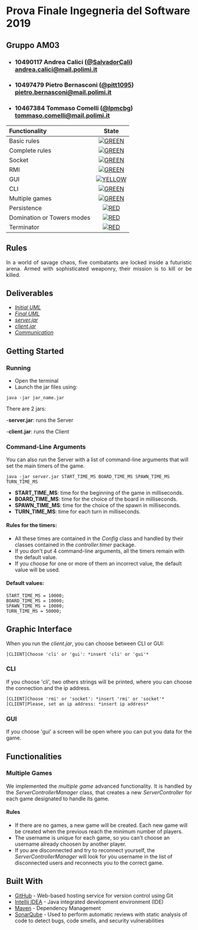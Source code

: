 # Prova Finale Ingegneria del Software 2019
## Gruppo AM03

- ###   10490117    Andrea Calici ([@SalvadorCali](https://github.com/SalvadorCali))<br>andrea.calici@mail.polimi.it
- ###   10497479    Pietro Bernasconi ([@pitt1095](https://github.com/pitt1095))<br>pietro.bernasconi@mail.polimi.it
- ###   10467384    Tommaso Comelli ([@lpmcbg](https://github.com/lpmcbg))<br>tommaso.comelli@mail.polimi.it

| Functionality | State |
|:-----------------------|:------------------------------------:|
| Basic rules | [![GREEN](https://placehold.it/15/44bb44/44bb44)](#) |
| Complete rules | [![GREEN](https://placehold.it/15/44bb44/44bb44)](#) |
| Socket | [![GREEN](https://placehold.it/15/44bb44/44bb44)](#) |
| RMI | [![GREEN](https://placehold.it/15/44bb44/44bb44)](#) |
| GUI | [![YELLOW](https://placehold.it/15/ffdd00/ffdd00)](#) |
| CLI | [![GREEN](https://placehold.it/15/44bb44/44bb44)](#) |
| Multiple games | [![GREEN](https://placehold.it/15/44bb44/44bb44)](#) |
| Persistence | [![RED](https://placehold.it/15/f03c15/f03c15)](#) |
| Domination or Towers modes | [![RED](https://placehold.it/15/f03c15/f03c15)](#) |
| Terminator | [![RED](https://placehold.it/15/f03c15/f03c15)](#) |

<!--
[![RED](https://placehold.it/15/f03c15/f03c15)](#)
[![YELLOW](https://placehold.it/15/ffdd00/ffdd00)](#)
[![GREEN](https://placehold.it/15/44bb44/44bb44)](#)
-->

## Rules

<p text align="justify">In a world of savage chaos, five combatants are locked inside a futuristic arena. Armed with sophisticated weaponry, their mission is to kill or be killed.<p text align="justify">

## Deliverables

* [*Initial UML*](https://github.com/SalvadorCali/am03-ing-sw-2019-Bernasconi-Calici-Comelli/blob/master/deliverables/Initial-UML.pdf)
* [*Final UML*](https://github.com/SalvadorCali/am03-ing-sw-2019-Bernasconi-Calici-Comelli/tree/master/deliverables)
* [*server.jar*](https://github.com/SalvadorCali/am03-ing-sw-2019-Bernasconi-Calici-Comelli/tree/master/deliverables)
* [*client.jar*](https://github.com/SalvadorCali/am03-ing-sw-2019-Bernasconi-Calici-Comelli/tree/master/deliverables)
* [*Communication*](https://github.com/SalvadorCali/am03-ing-sw-2019-Bernasconi-Calici-Comelli/blob/master/deliverables/Communication.pdf)

## Getting Started

### Running

* Open the terminal
* Launch the jar files using:
```
java -jar jar_name.jar
```
There are 2 jars:

-**server.jar**: runs the Server

-**client.jar**: runs the Client

### Command-Line Arguments

You can also run the Server with a list of command-line arguments that will set the main timers of the game.
```
java -jar server.jar START_TIME_MS BOARD_TIME_MS SPAWN_TIME_MS TURN_TIME_MS
```
* **START_TIME_MS**: time for the beginning of the game in milliseconds.
* **BOARD_TIME_MS**: time for the choice of the board in milliseconds.
* **SPAWN_TIME_MS**: time for the choice of the spawn in milliseconds.
* **TURN_TIME_MS**: time for each turn in milliseconds.

#### Rules for the timers:

* All these times are contained in the <i>Config</i> class and handled by their classes contained in the <i>controller.timer</i> package. 
* If you don't put 4 command-line arguments, all the timers remain with the default value. 
* If you choose for one or more of them an incorrect value, the default value will be used.

#### Default values:
```
START_TIME_MS = 10000;
BOARD_TIME_MS = 10000;
SPAWN_TIME_MS = 10000;
TURN_TIME_MS = 50000;
```

## Graphic Interface

When you run the <i>client.jar</i>, you can choose between CLI or GUI:
```
[CLIENT]Choose 'cli' or 'gui': *insert 'cli' or 'gui'*
```

### CLI

<p text align="justify">If you choose 'cli', two others strings will be printed, where you can choose the connection and the ip address.<p text align="justify">
  
```
[CLIENT]Choose 'rmi' or 'socket': *insert 'rmi' or 'socket'*
[CLIENT]Please, set an ip address: *insert ip address*
```
  
### GUI

<p text align="justify">If you choose 'gui' a screen will be open where you can put you data for the game.<p text align="justify">

## Functionalities

### Multiple Games

<p text align="justify">We implemented the <i>multiple game</i> advanced functionality. It is handled by the <i>ServerControllerManager</i> class, that creates a new <i>ServerController</i> for each game designated to handle its game.<p text align="justify">

#### Rules

* If there are no games, a new game will be created. Each new game will be created when the previous reach the minimum number of players.
* The username is unique for each game, so you can't choose an username already choosen by another player.
* If you are disconnected and try to reconnect yourself, the <i>ServerControllerManager</i> will look for you username in the list of disconnected users and reconnects you to the correct game.


## Built With

* [GitHub](https://github.com/) - Web-based hosting service for version control using Git
* [Intellij IDEA](https://www.jetbrains.com/idea/) - Java integrated development environment (IDE)
* [Maven](https://maven.apache.org/) - Dependency Management
* [SonarQube](https://www.sonarqube.org/) - Used  to perform automatic reviews with static analysis of code to detect bugs, code smells, and security vulnerabilities
